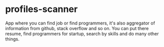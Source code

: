 # profiles-scanner
App where you can find job or find programmers, it's also aggregator of information from github, stack overflow and so on. You can put there resume, find programmers for startup, search by skills and do many other things.
